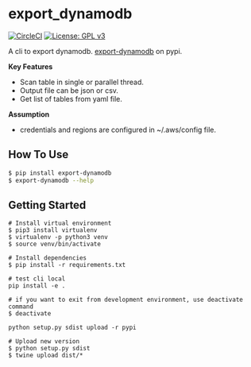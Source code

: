 # export_dynamodb
[![CircleCI](https://circleci.com/gh/travistrle/export-dynamodb/tree/master.svg?style=svg)](https://circleci.com/gh/travistrle/export-dynamodb/tree/master) 
[![License: GPL v3](https://img.shields.io/badge/License-GPL%20v3-blue.svg)](https://www.gnu.org/licenses/gpl-3.0)

A cli to export dynamodb. [export-dynamodb](https://pypi.org/project/export-dynamodb/) on pypi.

**Key Features**
  * Scan table in single or parallel thread.
  * Output file can be json or csv.
  * Get list of tables from yaml file.

**Assumption**
  * credentials and regions are configured in ~/.aws/config file.
  
## How To Use

```bash
$ pip install export-dynamodb
$ export-dynamodb --help
```

## Getting Started

```
# Install virtual environment
$ pip3 install virtualenv 
$ virtualenv -p python3 venv
$ source venv/bin/activate

# Install dependencies
$ pip install -r requirements.txt

# test cli local
pip install -e .

# if you want to exit from development environment, use deactivate command
$ deactivate

python setup.py sdist upload -r pypi

# Upload new version
$ python setup.py sdist
$ twine upload dist/*
```
